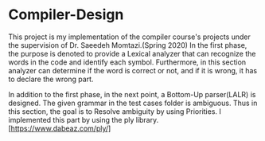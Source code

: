 # Compiler-Design
This project is my implementation of the compiler course's projects under the supervision of Dr. Saeedeh Momtazi.(Spring 2020) 
In the first phase, the purpose is denoted to provide a Lexical analyzer that can recognize the words in the code and identify each symbol. Furthermore, in this section analyzer can determine if the word is correct or not, and if it is wrong, it has to declare the wrong part. 

In addition to the first phase, in the next point, a Bottom-Up parser(LALR) is designed.  The given grammar in the test cases folder is ambiguous. Thus in this section, the goal is to Resolve ambiguity by using Priorities. I implemented this part by using the ply library.[https://www.dabeaz.com/ply/]
